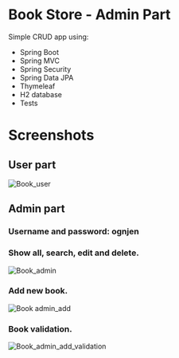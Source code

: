 # Book Store - Admin Part

Simple CRUD app using:

- Spring Boot
- Spring MVC
- Spring Security
- Spring Data JPA
- Thymeleaf
- H2 database
- Tests

# Screenshots

## User part
![Book_user](https://user-images.githubusercontent.com/89692428/172184500-7ec10297-72eb-470b-b56b-8c7a75621583.jpg)


## Admin part
### Username and password: ognjen
### Show all, search, edit and delete.
![Book_admin](https://user-images.githubusercontent.com/89692428/172184553-1d6275b4-1f11-48e1-8a7c-8fe1d8b0f1f8.jpg)


### Add new book.
![Book admin_add](https://user-images.githubusercontent.com/89692428/164022616-68dda37b-7987-44ae-8ff6-03c1463fb5e7.png)


### Book validation.
![Book_admin_add_validation](https://user-images.githubusercontent.com/89692428/171167923-d21f31fa-d290-4e85-8423-ce6a976901f4.jpg)
